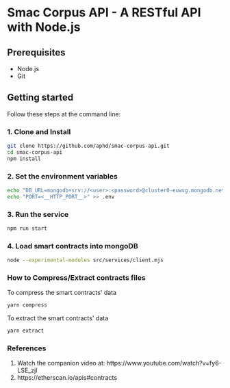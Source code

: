 # Smac Corpus API - A RESTful API with Node.js

## Prerequisites

-   Node.js
-   Git

## Getting started

Follow these steps at the command line:

### 1. Clone and Install

```bash
git clone https://github.com/aphd/smac-corpus-api.git
cd smac-corpus-api
npm install
```

### 2. Set the environment variables

```bash
echo "DB_URL=mongodb+srv://<user>:<password>@cluster0-euwvg.mongodb.net" > .env
echo "PORT=<__HTTP_PORT__>" >> .env
```

### 3. Run the service

```bash
npm run start
```

### 4. Load smart contracts into mongoDB

```bash
node --experimental-modules src/services/client.mjs
```

### How to Compress/Extract contracts files

To compress the smart contracts' data

```bash
yarn compress
```

To extract the smart contracts' data

```bash
yarn extract
```

### References

<ol>
  <li>Watch the companion video at: https://www.youtube.com/watch?v=fy6-LSE_zjI</li>
  <li>https://etherscan.io/apis#contracts</li>
</ol>
